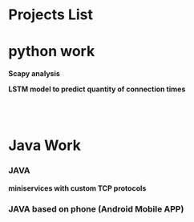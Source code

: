 # Projects List

# python work
**Scapy analysis**

**LSTM model to predict quantity of connection times**

</br>
</br>

# Java Work
### JAVA
**miniservices with custom TCP protocols**

### JAVA based on phone (Android Mobile APP)
